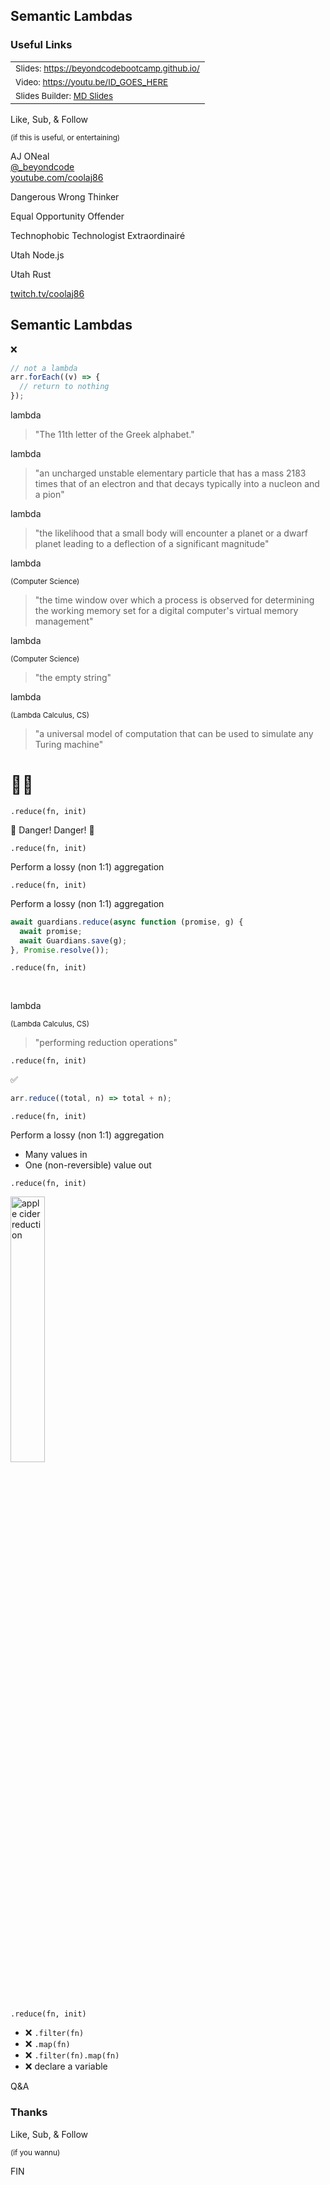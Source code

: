 [comment]: # "THEME = white"
[comment]: # "CODE_THEME = github"
[comment]: # "controls: false"
[comment]: # "keyboard: true"
[comment]: # "markdown: { smartypants: true }"
[comment]: # "hash: false"
[comment]: # "respondToHashChanges: false"

## Semantic Lambdas

[comment]: # "!!!"

### Useful Links

<table>

<tr><td>
<small>Slides:
<a href="https://beyondcodebootcamp.github.io/presos/semantic-lambdas/">https://beyondcodebootcamp.github.io/</a></small>
</td></tr>

<tr><td>
<small>Video:
<a href="https://www.youtube.com/watch?v=ID_GOES_HERE">https://youtu.be/ID_GOES_HERE</a></small>
</td></tr>

<tr><td>
<small>Slides Builder:
<a href="https://beyondcodebootcamp.github.io/presos/#quick-start-to-render">MD Slides</a></small>
</td></tr>

</table>

[comment]: # "!!!"

Like, Sub, & Follow

<small>(if this is useful, or entertaining)</small>

[comment]: # "!!!"

AJ ONeal <br>
[@\_beyondcode](https://twitter.com/@_beyondcode) <br>
[youtube.com/coolaj86](https://youtube.com/coolaj86)

[comment]: # "!!!"

Dangerous Wrong Thinker

Equal Opportunity Offender

Technophobic Technologist Extraordinairé

[comment]: # "!!!"

Utah Node.js

Utah Rust

[twitch.tv/coolaj86](https://twitch.tv/coolaj86)

[comment]: # "!!!"

## Semantic Lambdas

[comment]: # "!!! data-auto-animate"

❌

```js
// not a lambda
arr.forEach((v) => {
  // return to nothing
});
```

[comment]: # "!!! data-auto-animate"

lambda

> "The 11th letter of the Greek alphabet."

[comment]: # "!!! data-auto-animate"

lambda

> "an uncharged unstable elementary particle that has a mass
> 2183 times that of an electron and that decays typically
> into a nucleon and a pion"

[comment]: # "!!! data-auto-animate"

lambda

> "the likelihood that a small body will encounter a planet
> or a dwarf planet leading to a deflection of a significant
> magnitude"

[comment]: # "!!! data-auto-animate"

lambda

<small>(Computer Science)</small>

> "the time window over which a process is observed for
> determining the working memory set for a digital
> computer's virtual memory management"

[comment]: # "!!! data-auto-animate"

lambda

<small>(Computer Science)</small>

> "the empty string"

[comment]: # "!!! data-auto-animate"

lambda

<small>(Lambda Calculus, CS)</small>

> "a universal model of computation that can be used to
> simulate any Turing machine"

[comment]: # "!!! data-auto-animate"

# 🤷‍♂️

[comment]: # "!!! data-auto-animate"

`.reduce(fn, init)`

🤖 Danger! Danger! 🚨

[comment]: # "!!! data-auto-animate"

`.reduce(fn, init)`

Perform a lossy (non 1:1) aggregation

[comment]: # "!!! data-auto-animate"

`.reduce(fn, init)`

Perform a lossy (non 1:1) aggregation

```js
await guardians.reduce(async function (promise, g) {
  await promise;
  await Guardians.save(g);
}, Promise.resolve());
```

[comment]: # "!!! data-auto-animate"

`.reduce(fn, init)`

<br />

lambda

<small>(Lambda Calculus, CS)</small>

> "performing reduction operations"

[comment]: # "!!! data-auto-animate"

`.reduce(fn, init)`

✅

```js
arr.reduce((total, n) => total + n);
```

[comment]: # "!!! data-auto-animate"

`.reduce(fn, init)`

Perform a lossy (non 1:1) aggregation

- Many values in
- One (non-reversible) value out

[comment]: # "!!! data-auto-animate"

`.reduce(fn, init)`

<img alt="apple cider reduction" src="https://i.imgur.com/2jP3qJ4.jpg" width="33%" />

[comment]: # "!!! data-auto-animate"

`.reduce(fn, init)`

- ❌ `.filter(fn)`
- ❌ `.map(fn)`
- ❌ `.filter(fn).map(fn)`
- ❌ declare a variable

[comment]: # "!!! data-auto-animate"

Q&A

[comment]: # "!!!"

### Thanks

Like, Sub, & Follow

<small>(if you wannu)</small>

[comment]: # "!!!"

FIN
